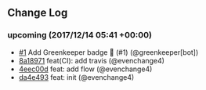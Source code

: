 ## Change Log

### upcoming (2017/12/14 05:41 +00:00)

* [#1](https://github.com/evenchange4/react-intl-cra/pull/1) Add Greenkeeper badge 🌴 (#1) (@greenkeeper[bot])
* [8a18971](https://github.com/evenchange4/react-intl-cra/commit/8a18971d83a596e72712df26675b5f0dc05db094) feat(CI): add travis (@evenchange4)
* [4eec00d](https://github.com/evenchange4/react-intl-cra/commit/4eec00d723cbd302d34ad1f924e331490e2effad) feat: add flow (@evenchange4)
* [da4e493](https://github.com/evenchange4/react-intl-cra/commit/da4e4938abe41a2ab6cfb41382195492e2c7408c) feat: init (@evenchange4)
